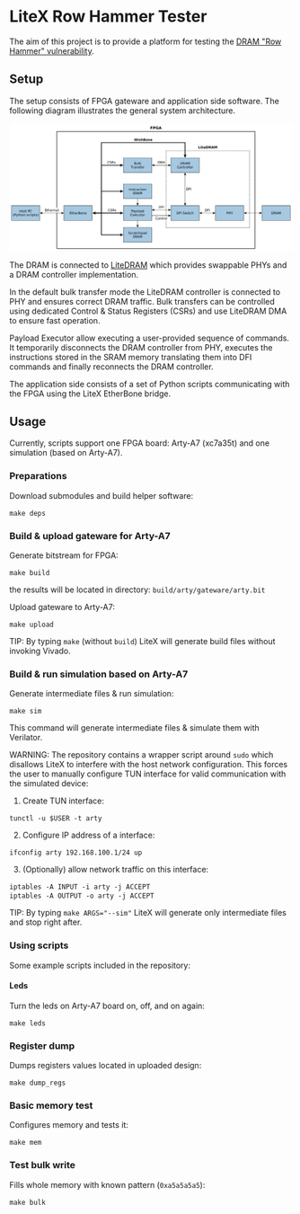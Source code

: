 # LiteX Row Hammer Tester

The aim of this project is to provide a platform for testing the [DRAM "Row Hammer" vulnerability](https://users.ece.cmu.edu/~yoonguk/papers/kim-isca14.pdf).


## Setup

The setup consists of FPGA gateware and application side software.
The following diagram illustrates the general system architecture.

![Archtecture diagram](./doc/architecture.png)

The DRAM is connected to [LiteDRAM](https://github.com/enjoy-digital/litedram) which provides swappable PHYs and a DRAM controller implementation.

In the default bulk transfer mode the LiteDRAM controller is connected to PHY and ensures correct DRAM traffic.
Bulk transfers can be controlled using dedicated Control & Status Registers (CSRs) and use LiteDRAM DMA to ensure fast operation.

Payload Executor allow executing a user-provided sequence of commands.
It temporarily disconnects the DRAM controller from PHY, executes the instructions stored in the SRAM memory
translating them into DFI commands and finally reconnects the DRAM controller.

The application side consists of a set of Python scripts communicating with the FPGA using the LiteX EtherBone bridge.

## Usage

Currently, scripts support one FPGA board: Arty-A7 (xc7a35t) and one simulation (based on Arty-A7).

### Preparations

Download submodules and build helper software:
```
make deps
```

### Build & upload gateware for Arty-A7

Generate bitstream for FPGA:

```
make build
```

the results will be located in directory: `build/arty/gateware/arty.bit`

Upload gateware to Arty-A7:
```
make upload
```

TIP: By typing `make` (without `build`) LiteX will generate build files without invoking Vivado.

### Build & run simulation based on Arty-A7

Generate intermediate files & run simulation:

```
make sim
```

This command will generate intermediate files & simulate them with Verilator.

WARNING: The repository contains a wrapper script around `sudo` which disallows LiteX to interfere with
the host network configuration. This forces the user to manually configure TUN interface for valid
communication with the simulated device:

1. Create TUN interface:
```
tunctl -u $USER -t arty
```

2. Configure IP address of a interface:
```
ifconfig arty 192.168.100.1/24 up
```

3. (Optionally) allow network traffic on this interface:
```
iptables -A INPUT -i arty -j ACCEPT
iptables -A OUTPUT -o arty -j ACCEPT
```

TIP: By typing `make ARGS="--sim"` LiteX will generate only intermediate files and stop right after.

### Using scripts

Some example scripts included in the repository:

#### Leds

Turn the leds on Arty-A7 board on, off, and on again:
```
make leds
```

### Register dump

Dumps registers values located in uploaded design:
```
make dump_regs
```

### Basic memory test

Configures memory and tests it:
```
make mem
```

### Test bulk write

Fills whole memory with known pattern (`0xa5a5a5a5`):
```
make bulk
```
